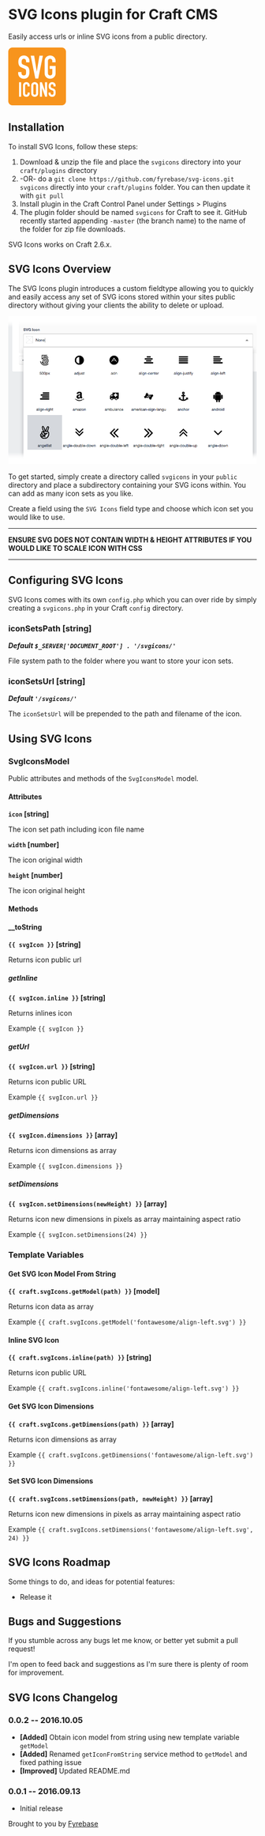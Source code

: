 # SVG Icons plugin for Craft CMS

Easily access urls or inline SVG icons from a public directory.

![Screenshot](resources/screenshots/plugin_logo.png)

## Installation

To install SVG Icons, follow these steps:

1. Download & unzip the file and place the `svgicons` directory into your `craft/plugins` directory
2.  -OR- do a `git clone https://github.com/fyrebase/svg-icons.git svgicons` directly into your `craft/plugins` folder.  You can then update it with `git pull`
3. Install plugin in the Craft Control Panel under Settings > Plugins
4. The plugin folder should be named `svgicons` for Craft to see it.  GitHub recently started appending `-master` (the branch name) to the name of the folder for zip file downloads.

SVG Icons works on Craft 2.6.x.

## SVG Icons Overview

The SVG Icons plugin introduces a custom fieldtype allowing you to quickly and easily access any set of SVG icons stored within your sites public directory without giving your clients the ability to delete or upload.

![Screenshot](resources/screenshots/svg-icon-fieldtype.png)

To get started, simply create a directory called `svgicons` in your `public` directory and place a subdirectory containing your SVG icons within. You can add as many icon sets as you like.

Create a field using the `SVG Icons` field type and choose which icon set you would like to use.

---

**ENSURE SVG DOES NOT CONTAIN WIDTH & HEIGHT ATTRIBUTES IF YOU WOULD LIKE TO SCALE ICON WITH CSS**

---

## Configuring SVG Icons

SVG Icons comes with its own `config.php` which you can over ride by simply creating a `svgicons.php` in your Craft `config` directory.

### iconSetsPath [string]

***Default `$_SERVER['DOCUMENT_ROOT'] . '/svgicons/'`***

File system path to the folder where you want to store your icon sets.

### iconSetsUrl [string]

***Default `'/svgicons/'`***

The `iconSetsUrl` will be prepended to the path and filename of the icon.

## Using SVG Icons

### SvgIconsModel

Public attributes and methods of the `SvgIconsModel` model.

#### Attributes

**`icon` [string]**

The icon set path including icon file name

**`width` [number]**

The icon original width

**`height` [number]**

The icon original height

#### Methods

#### \__toString

**`{{ svgIcon }}` [string]**

Returns icon public url


##### getInline

**`{{ svgIcon.inline }}` [string]**

Returns inlines icon

Example `{{ svgIcon }}`

##### getUrl

**`{{ svgIcon.url }}` [string]**

Returns icon public URL

Example `{{ svgIcon.url }}`

##### getDimensions

**`{{ svgIcon.dimensions }}` [array]**

Returns icon dimensions as array

Example `{{ svgIcon.dimensions }}`

##### setDimensions

**`{{ svgIcon.setDimensions(newHeight) }}` [array]**

Returns icon new dimensions in pixels as array maintaining aspect ratio

Example `{{ svgIcon.setDimensions(24) }}`

### Template Variables

#### Get SVG Icon Model From String

**`{{ craft.svgIcons.getModel(path) }}` [model]**

Returns icon data as array

Example `{{ craft.svgIcons.getModel('fontawesome/align-left.svg') }}`

#### Inline SVG Icon

**`{{ craft.svgIcons.inline(path) }}` [string]**

Returns icon public URL

Example `{{ craft.svgIcons.inline('fontawesome/align-left.svg') }}`

#### Get SVG Icon Dimensions

**`{{ craft.svgIcons.getDimensions(path) }}` [array]**

Returns icon dimensions as array

Example `{{ craft.svgIcons.getDimensions('fontawesome/align-left.svg') }}`

#### Set SVG Icon Dimensions

**`{{ craft.svgIcons.setDimensions(path, newHeight) }}` [array]**

Returns icon new dimensions in pixels as array maintaining aspect ratio

Example `{{ craft.svgIcons.setDimensions('fontawesome/align-left.svg', 24) }}`

## SVG Icons Roadmap

Some things to do, and ideas for potential features:

* Release it

## Bugs and Suggestions

If you stumble across any bugs let me know, or better yet submit a pull request!

I'm open to feed back and suggestions as I'm sure there is plenty of room for improvement.

## SVG Icons Changelog

### 0.0.2 -- 2016.10.05

* **[Added]** Obtain icon model from string using new template variable `getModel`
* **[Added]** Renamed `getIconFromString` service method to `getModel` and fixed pathing issue
* **[Improved]** Updated README.md

### 0.0.1 -- 2016.09.13

* Initial release

Brought to you by [Fyrebase](http://fyrebase.com)
